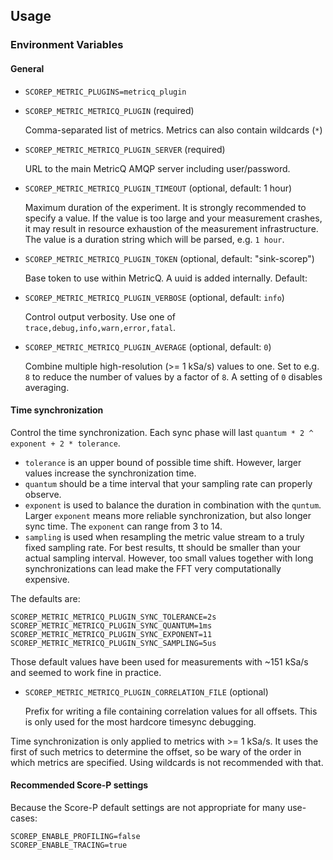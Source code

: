 ## Usage

### Environment Variables

#### General

* `SCOREP_METRIC_PLUGINS=metricq_plugin`

* `SCOREP_METRIC_METRICQ_PLUGIN` (required)

  Comma-separated list of metrics.
  Metrics can also contain wildcards (`*`)

* `SCOREP_METRIC_METRICQ_PLUGIN_SERVER` (required)

  URL to the main MetricQ AMQP server including user/password.

* `SCOREP_METRIC_METRICQ_PLUGIN_TIMEOUT` (optional, default: 1 hour)

  Maximum duration of the experiment.
  It is strongly recommended to specify a value.
  If the value is too large and your measurement crashes, it may result in
  resource exhaustion of the measurement infrastructure.
  The value is a duration string which will be parsed, e.g. `1 hour`.

* `SCOREP_METRIC_METRICQ_PLUGIN_TOKEN` (optional, default: "sink-scorep")

  Base token to use within MetricQ.
  A uuid is added internally. Default:

* `SCOREP_METRIC_METRICQ_PLUGIN_VERBOSE` (optional, default: `info`)

  Control output verbosity. Use one of `trace,debug,info,warn,error,fatal`.

* `SCOREP_METRIC_METRICQ_PLUGIN_AVERAGE` (optional, default: `0`)

  Combine multiple high-resolution (>= 1 kSa/s) values to one.
  Set to e.g. `8` to reduce the number of values by a factor of `8`.
  A setting of `0` disables averaging.

#### Time synchronization

Control the time synchronization.
Each sync phase will last `quantum * 2 ^ exponent + 2 * tolerance`.

- `tolerance` is an upper bound of possible time shift.
  However, larger values increase the synchronization time.
- `quantum` should be a time interval that your sampling rate can properly observe.
- `exponent` is used to balance the duration in combination with the `quntum`.
  Larger `exponent` means more reliable synchronization, but also longer sync time.
  The `exponent` can range from 3 to 14.
- `sampling` is used when resampling the metric value stream to a truly fixed sampling rate.
  For best results, tt should be smaller than your actual sampling interval.
  However, too small values together with long synchronizations can lead make the FFT very computationally expensive.

The defaults are:

    SCOREP_METRIC_METRICQ_PLUGIN_SYNC_TOLERANCE=2s
    SCOREP_METRIC_METRICQ_PLUGIN_SYNC_QUANTUM=1ms
    SCOREP_METRIC_METRICQ_PLUGIN_SYNC_EXPONENT=11
    SCOREP_METRIC_METRICQ_PLUGIN_SYNC_SAMPLING=5us

Those default values have been used for measurements with ~151 kSa/s and seemed to work fine in practice.

* `SCOREP_METRIC_METRICQ_PLUGIN_CORRELATION_FILE` (optional)

  Prefix for writing a file containing correlation values for all offsets.
  This is only used for the most hardcore timesync debugging.

Time synchronization is only applied to metrics with >= 1 kSa/s.
It uses the first of such metrics to determine the offset, so be wary of the order in which metrics are specified.
Using wildcards is not recommended with that.

#### Recommended Score-P settings

Because the Score-P default settings are not appropriate for many use-cases:

    SCOREP_ENABLE_PROFILING=false
    SCOREP_ENABLE_TRACING=true
